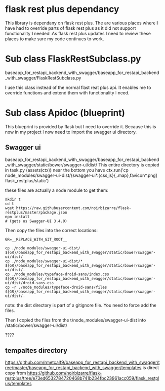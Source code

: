# flask rest plus dependancy

This library is dependany on flask rest plus. The are various places where I have had to override parts of flask rest plus as it did not support functionality I needed .As flask rest plus updates I need to review these places to make sure my code continues to work.



# Sub class FlaskRestSubclass.py

baseapp_for_restapi_backend_with_swagger/baseapp_for_restapi_backend_with_swagger/FlaskRestSubclass.py

I use this class instead of the normal flast reat plus api. It enables me to override functions and extend them with functionality I need.



# Sub class Apidoc (blueprint)

This blueprint is provided by flask but I need to override it. Because this is now in my project I now need to import the swagger ui directory.


## Swagger ui

baseapp_for_restapi_backend_with_swagger/baseapp_for_restapi_backend_with_swagger/static/bower/swagger-ui/dist/
This entire directory is copied in task.py (assets(ctx)) near the bottom you have
 ctx.run('cp node_modules/swagger-ui-dist/{swagger-ui*.{css,js}{,.map},favicon*.png} flask_restplus/static')

these files are actually a node module
to get them:
```
mkdir t
cd t
wget https://raw.githubusercontent.com/noirbizarre/flask-restplus/master/package.json
npm install
# (gets us Swagger-UI 3.4.0)
```

Then copy the files into the correct locations:
```
GR=__REPLACE_WITH_GIT_ROOT__

cp ./node_modules/swagger-ui-dist/ ${GR}/baseapp_for_restapi_backend_with_swagger/static/bower/swagger-ui/dist/
cp ./node_modules/swagger-ui-dist/* ${GR}/baseapp_for_restapi_backend_with_swagger/static/bower/swagger-ui/dist/.
cp ./node_modules/typeface-droid-sans/index.css ${GR}/baseapp_for_restapi_backend_with_swagger/static/bower/swagger-ui/dist/droid-sans.css
cp -r ./node_modules/typeface-droid-sans/files ${GR}/baseapp_for_restapi_backend_with_swagger/static/bower/swagger-ui/dist/.
```

note: the dist directory is part of a gitignore file. You need to force add the files.

Then I copied the files from the t/node_modules/swagger-ui-dist into /static/bower/swagger-ui/dist/

????

## tempaltes directory
https://github.com/rmetcalf9/baseapp_for_restapi_backend_with_swagger/tree/master/baseapp_for_restapi_backend_with_swagger/templates
is direct copy from
https://github.com/noirbizarre/flask-restplus/tree/e73ed6532784720468b741b234fbc23961acc059/flask_restplus/templates
